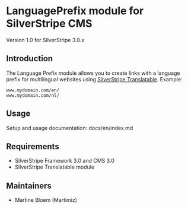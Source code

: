 # LanguagePrefix module for SilverStripe CMS #

Version 1.0 for SilverStripe 3.0.x

## Introduction ##

The Language Prefix module allows you to create links with a language prefix
for multilingual websites using [SilverStripe Translatable](https://github.com/silverstripe/silverstripe-translatable). Example:
 
	www.mydomain.com/en/
 	www.mydomain.com/nl/

## Usage

Setup and usage documentation: docs/en/index.md

## Requirements ##

 * SilverStripe Framework 3.0 and CMS 3.0
 * SilverStripe Translatable module

## Maintainers ##

 * Martine Bloem (Martimiz) <martine at balbus dot nl>